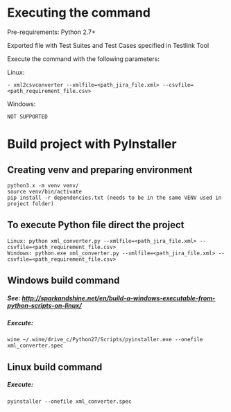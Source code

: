 # __Executing the command__

Pre-requirements: Python 2.7+

Exported file with Test Suites and Test Cases specified in Testlink Tool

Execute the command with the following parameters:

Linux:

    - xml2csvconverter --xmlfile=<path_jira_file.xml> --csvfile=<path_requirement_file.csv>

Windows:

    NOT SUPPORTED

# __Build project with PyInstaller__

## Creating venv and preparing environment
    python3.x -m venv venv/
    source venv/bin/activate
    pip install -r dependencies.txt (needs to be in the same VENV used in project folder)
    
## To execute Python file direct the project
    Linux: python xml_converter.py --xmlfile=<path_jira_file.xml> --csvfile=<path_requirement_file.csv>
    Windows: python.exe xml_converter.py --xmlfile=<path_jira_file.xml> --csvfile=<path_requirement_file.csv>

## Windows build command
##### See: http://sparkandshine.net/en/build-a-windows-executable-from-python-scripts-on-linux/
##### Execute:
    wine ~/.wine/drive_c/Python27/Scripts/pyinstaller.exe --onefile xml_converter.spec

## Linux build command
##### Execute:
    pyinstaller --onefile xml_converter.spec
